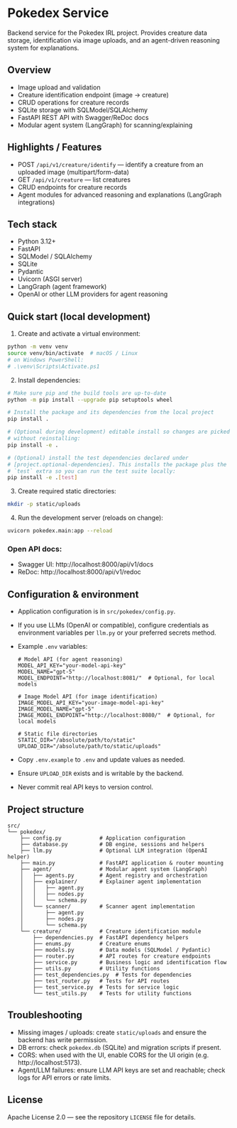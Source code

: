 # Pokedex Service

Backend service for the Pokedex IRL project. Provides creature data storage, identification via image uploads, and an agent-driven reasoning system for explanations.

Overview
--------
- Image upload and validation
- Creature identification endpoint (image -> creature)
- CRUD operations for creature records
- SQLite storage with SQLModel/SQLAlchemy
- FastAPI REST API with Swagger/ReDoc docs
- Modular agent system (LangGraph) for scanning/explaining

Highlights / Features
---------------------
- POST `/api/v1/creature/identify` — identify a creature from an uploaded image (multipart/form-data)
- GET `/api/v1/creature` — list creatures
- CRUD endpoints for creature records
- Agent modules for advanced reasoning and explanations (LangGraph integrations)

Tech stack
----------
- Python 3.12+
- FastAPI
- SQLModel / SQLAlchemy
- SQLite
- Pydantic
- Uvicorn (ASGI server)
- LangGraph (agent framework)
- OpenAI or other LLM providers for agent reasoning

Quick start (local development)
--------------------------------
1. Create and activate a virtual environment:

```bash
python -m venv venv
source venv/bin/activate  # macOS / Linux
# on Windows PowerShell:
# .\venv\Scripts\Activate.ps1
```

2. Install dependencies:

```bash
# Make sure pip and the build tools are up-to-date
python -m pip install --upgrade pip setuptools wheel

# Install the package and its dependencies from the local project
pip install .

# (Optional during development) editable install so changes are picked up
# without reinstalling:
pip install -e .

# (Optional) install the test dependencies declared under
# [project.optional-dependencies]. This installs the package plus the
# `test` extra so you can run the test suite locally:
pip install -e .[test]
```

3. Create required static directories:

```bash
mkdir -p static/uploads
```

4. Run the development server (reloads on change):

```bash
uvicorn pokedex.main:app --reload
```

### Open API docs:

- Swagger UI: http://localhost:8000/api/v1/docs
- ReDoc: http://localhost:8000/api/v1/redoc

Configuration & environment
---------------------------
- Application configuration is in `src/pokedex/config.py`.
- If you use LLMs (OpenAI or compatible), configure credentials as environment variables per `llm.py` or your preferred secrets method.
- Example `.env` variables:

    ```env
    # Model API (for agent reasoning)
    MODEL_API_KEY="your-model-api-key"
    MODEL_NAME="gpt-5"
    MODEL_ENDPOINT="http://localhost:8081/"  # Optional, for local models

    # Image Model API (for image identification)
    IMAGE_MODEL_API_KEY="your-image-model-api-key"
    IMAGE_MODEL_NAME="gpt-5"
    IMAGE_MODEL_ENDPOINT="http://localhost:8080/"  # Optional, for local models

    # Static file directories
    STATIC_DIR="/absolute/path/to/static"
    UPLOAD_DIR="/absolute/path/to/static/uploads"
    ```

- Copy `.env.example` to `.env` and update values as needed.
- Ensure `UPLOAD_DIR` exists and is writable by the backend.
- Never commit real API keys to version control.


Project structure
-----------------
```
src/
└── pokedex/
    ├── config.py            # Application configuration
    ├── database.py          # DB engine, sessions and helpers
    ├── llm.py               # Optional LLM integration (OpenAI helper)
    ├── main.py              # FastAPI application & router mounting
    ├── agent/               # Modular agent system (LangGraph)
    │   ├── agents.py        # Agent registry and orchestration
    │   ├── explainer/       # Explainer agent implementation
    │   │   ├── agent.py
    │   │   ├── nodes.py
    │   │   └── schema.py
    │   └── scanner/         # Scanner agent implementation
    │       ├── agent.py
    │       ├── nodes.py
    │       └── schema.py
    └── creature/            # Creature identification module
        ├── dependencies.py  # FastAPI dependency helpers
        ├── enums.py         # Creature enums
        ├── models.py        # Data models (SQLModel / Pydantic)
        ├── router.py        # API routes for creature endpoints
        ├── service.py       # Business logic and identification flow
        ├── utils.py         # Utility functions
        ├── test_dependencies.py  # Tests for dependencies
        ├── test_router.py   # Tests for API routes
        ├── test_service.py  # Tests for service logic
        └── test_utils.py    # Tests for utility functions
```

Troubleshooting
---------------
- Missing images / uploads: create `static/uploads` and ensure the backend has write permission.
- DB errors: check `pokedex.db` (SQLite) and migration scripts if present.
- CORS: when used with the UI, enable CORS for the UI origin (e.g. http://localhost:5173).
- Agent/LLM failures: ensure LLM API keys are set and reachable; check logs for API errors or rate limits.

License
-------
Apache License 2.0 — see the repository `LICENSE` file for details.
